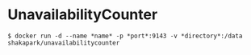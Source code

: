 # UnavailabilityCounter

~~~ shell
$ docker run -d --name *name* -p *port*:9143 -v *directory*:/data shakapark/unavailabilitycounter
~~~
